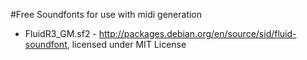 #Free Soundfonts for use with midi generation
* FluidR3_GM.sf2 - http://packages.debian.org/en/source/sid/fluid-soundfont, licensed under MIT License
